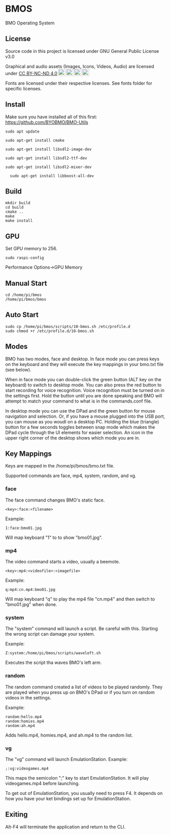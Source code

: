 # BMOS
BMO Operating System

## License
Source code in this project is licensed under GNU General Public License v3.0

<p xmlns:cc="http://creativecommons.org/ns#" xmlns:dct="http://purl.org/dc/terms/">Graphical and audio assets (Images, Icons, Videos, Audio) are licensed under <a href="http://creativecommons.org/licenses/by-nc-nd/4.0/?ref=chooser-v1" target="_blank" rel="license noopener noreferrer" style="display:inline-block;">CC BY-NC-ND 4.0<img style="height:22px!important;margin-left:3px;vertical-align:text-bottom;" src="https://mirrors.creativecommons.org/presskit/icons/cc.svg?ref=chooser-v1"><img style="height:22px!important;margin-left:3px;vertical-align:text-bottom;" src="https://mirrors.creativecommons.org/presskit/icons/by.svg?ref=chooser-v1"><img style="height:22px!important;margin-left:3px;vertical-align:text-bottom;" src="https://mirrors.creativecommons.org/presskit/icons/nc.svg?ref=chooser-v1"><img style="height:22px!important;margin-left:3px;vertical-align:text-bottom;" src="https://mirrors.creativecommons.org/presskit/icons/nd.svg?ref=chooser-v1"></a>
  
Fonts are licensed under their respective licenses. See fonts folder for specific licenses.
  
## Install
Make sure you have installed all of this first:
https://github.com/BYOBMO/BMO-Utils

```
sudo apt update
```
```
sudo apt-get install cmake
```
  ```
sudo apt-get install libsdl2-image-dev
  ```
  ```
sudo apt-get install libsdl2-ttf-dev
  ```
  ```
sudo apt-get install libsdl2-mixer-dev
```
```
  sudo apt-get install libboost-all-dev
```

  ## Build
  ```
  mkdir build
cd build
cmake ..
make
make install
```

## GPU
Set GPU memory to 256.
```
sudo raspi-config
```

Performance Options->GPU Memory

## Manual Start
```
cd /home/pi/bmos
/home/pi/bmos/bmos
```
  
## Auto Start
```
sudo cp /home/pi/bmos/scripts/10-bmos.sh /etc/profile.d
sudo chmod +r /etc/profile.d/10-bmos.sh
```
## Modes
BMO has two modes, face and desktop. In face mode you can press keys on the keyboard and they will execute the key mappings in your bmo.txt file (see below).
  
When in face mode you can double-click the green button (ALT key on the keyboard) to switch to desktop mode. You can also press the red button to start recording for voice recognition. Voice recognition must be turned on in the settings first. Hold the button until you are done speaking and BMO will attempt to match your command to what is in the commands.conf file.
  
 In desktop mode you can use the DPad and the green button for mouse navigation and selection. Or, if you have a mouse plugged into the USB port, you can mouse as you woudl on a desktop PC. Holding the blue (triangle) button for a few seconds toggles between snap mode which makes the DPad cycle through the UI elements for easier selection. An icon in the upper right corner of the desktop shows which mode you are in.
  
## Key Mappings
Keys are mapped in the /home/pi/bmos/bmo.txt file.

Supported commands are face, mp4, system, random, and vg.

### face
The face command changes BMO's static face.
```
<key>:face:<filename>
```

Example:
```
1:face:bmo01.jpg
```
Will map keyboard "1" to to show "bmo01.jpg".

### mp4
The video command starts a video, usually a beemote.
```
<key>:mp4:<videofile>:<imagefile>
```

Example:
```
q:mp4:cn.mp4:bmo01.jpg
```
Will map keyboard "q" to play the mp4 file "cn.mp4" and then switch to "bmo01.jpg" when done.

### system
The "system" command will launch a script. Be careful with this. Starting the wrong script can damage your system.

Example:
```
Z:system:/home/pi/bmos/scripts/waveleft.sh
```

Executes the script tha waves BMO's left arm.

### random
The random command created a list of videos to be played randomly. They are played when you press up on BMO's DPad or if you turn on random videos in the settings.  
  
Example:
```
random:hello.mp4
random:homies.mp4
random:ah.mp4
```
  
 Adds hello.mp4, homies.mp4, and ah.mp4 to the random list.
  
### vg
The "vg" command will launch EmulationStation.
Example:
```
;:vg:videogames.mp4
```

This maps the semicolon ";" key to start EmulationStation. It will play videogames.mp4 before launching.

To get out of EmulationStation, you usually need to press F4. It depends on how you have your ket bindings set up for EmulationStation.

## Exiting
Alt-F4 will terminate the application and return to the CLI.

